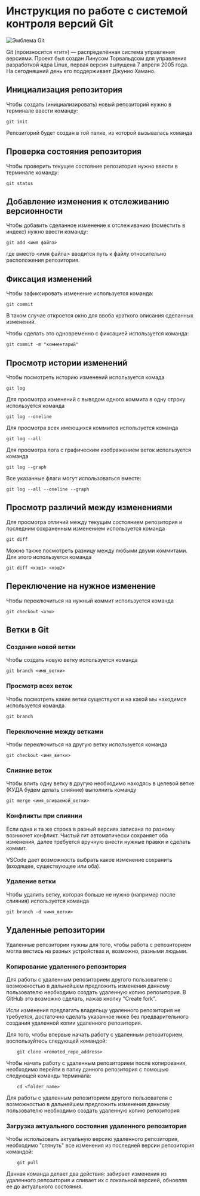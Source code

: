 # **Инструкция по работе с системой контроля версий Git**

![Эмблема Git](git.jpg)

Git (произносится «гит») — распределённая система управления версиями. Проект был создан Линусом Торвальдсом для управления разработкой ядра Linux, первая версия выпущена 7 апреля 2005 года. На сегодняшний день его поддерживает Джунио Хамано.

## Инициализация репозитория

Чтобы создать (инициализировать) новый репозиторий нужно в терминале ввести команду:

    git init

Репозиторий будет создан в той папке, из которой вызывалась команда

## Проверка состояния репозитория

Чтобы проверить текущее состояние репозитория нужно ввести в терминале команду:

    git status

## Добавление изменения к отслеживанию версионности

Чтобы добавить сделанное изменение к отслеживанию (поместить в индекс) нужно ввести команду:

    git add <имя файла>

где вместо <имя файла> вводится путь к файлу относительно расположения репозитория.

## Фиксация изменений

Чтобы зафиксировать изменение используется команда:

    git commit

В таком случае откроется окно для ввоба краткого описания сделанных изменений.

Чтобы сделать это одновременно с фиксацией используется команда:

    git commit -m "комментарий"

## Просмотр истории изменений

Чтобы посмотреть историю изменений используется комада

    git log

Для просмотра изменений с выводом одного коммита в одну строку используется команда

    git log --oneline

Для просмотра всех имеющихся коммитов используется команда

    git log --all

Для просмотра лога с графическим изображением веток используется команда

    git log --graph

Все указанные флаги могут использоваться вместе:

    git log --all --oneline --graph

## Просмотр различий между изменениями

Для просмотра отличий между текущим состоянием репозитория и последним сохраненным изменением используется команда

    git diff

Можно также посмотреть разницу между любыми двуми коммитами. Для этого используется команда

    git diff <хэш1> <хэш2>

## Переключение на нужное изменение

Чтобы переключиться на нужный коммит используется команда

    git checkout <хэш>

## Ветки в Git

### Создание новой ветки

Чтобы создать новую ветку используется команда

    git branch <имя_ветки>

### Просмотр всех веток

Чтобы посмотреть какие ветки существуют и на какой мы находимся используется команда

    git branch

### Переключение между ветками

Чтобы переключиться на другую ветку используется команда

    git checkout <имя_ветки>

### Слияние веток

Чтобы влить одну ветку в другую необходимо находясь в целевой ветке (КУДА будем делать слияние) выполнить команду

    git merge <имя_вливаемой_ветки>

### Конфликты при слиянии

Если одна и та же строка в разный версиях записана по разному возникнет конфликт.
Чистый гит автоматически сохраняет оба изменения, далее требуется вручную внести нужные правки и сделать коммит.

VSСode дает возможность выбрать какое изменение сохранить (входящее, существующее или оба).

### Удаление ветки

Чтобы удалить ветку, которая больше не нужно (например после слияния) используется команда

    git branch -d <имя_ветки>


## Удаленные репозитории

Удаленные репозитории нужны для того, чтобы работа с репозиторием могла вестись на разных устройствах и, возможно, разными людьми.

### Копирование удаленного репозитория

Для работы с удаленным репозиторием другого пользователя с возможностью в дальнейшем предложить изменения данному пользователю необходимо создать удаленную копию репозитория.
В GitHub это возможно сделать, нажав кнопку "Create fork".

Исли изменения предлагать владельцу удаленного репозитория не требуется, достаточно сделать указанное ниже без предварительного создания удаленной копии удаленного репозитория.

Для того, чтобы впервые начать работу с удаленным репозиторием, воспользуйтесь следующей командой:

        git clone <remoted_repo_address>

Чтобы начать работу с удаленным репозиторием после копирования, необходимо перейти в папку данного репозитория с помощью следующей команды терминала:

        cd <folder_name>

Для работы с удаленным репозиторием другого пользователя с возможностью в дальнейшем предложить изменения данному пользователю необходимо создать удаленную копию репозитория

### Загрузка актуального состояния удаленного репозитория

Чтобы использовать актуальную версию удаленного репозитория, необходимо "стянуть" все изменения из последней версии репозитория командой:

        git pull

Данная команда делает два действия: забирает изменения из удаленного репозитория и сливает их с локальной версией, обновляя ее до актуального состояния.
